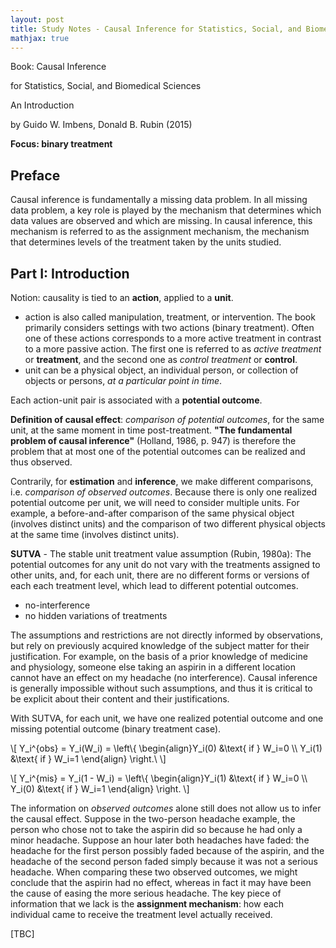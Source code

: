 ```yaml
---
layout: post
title: Study Notes - Causal Inference for Statistics, Social, and Biomedical Sciences
mathjax: true
---
```


Book: Causal Inference

for Statistics, Social, and Biomedical Sciences

An Introduction

by Guido W. Imbens, Donald B. Rubin (2015)

**Focus: binary treatment**

## Preface

Causal inference is fundamentally a missing data problem. In all missing data problem, a key role is played by the mechanism that determines which data values are observed and which are missing. In causal inference, this mechanism is referred to as the assignment mechanism, the mechanism that determines levels of the treatment taken by the units studied.

## Part I: Introduction

Notion: causality is tied to an **action**, applied to a **unit**.
  - action is also called manipulation, treatment, or intervention. 
  The book primarily considers settings with two actions (binary treatment). Often one of these actions corresponds to a more active treatment in contrast to a more passive action. The first one is referred to as *active treatment* or **treatment**, and the second one as *control treatment* or **control**.
  - unit can be a physical object, an individual person, or collection of objects or persons, *at a particular point in time*.

Each action-unit pair is associated with a **potential outcome**.

**Definition of causal effect**: *comparison of potential outcomes*, for the same unit, at the same moment in time post-treatment.
**"The fundamental problem of causal inference"** (Holland, 1986, p. 947) is therefore the problem that at most one of the potential outcomes can be realized and thus observed.

Contrarily, for **estimation** and **inference**, we make different comparisons, i.e. *comparison of observed outcomes*. Because there is only one realized potential outcome per unit, we will need to consider multiple units. 
For example, a before-and-after comparison of the same physical object (involves distinct units) and the comparison of two different physical objects at the same time (involves distinct units).

**SUTVA** - The stable unit treatment value assumption (Rubin, 1980a): The potential outcomes for any unit do not vary with the treatments assigned to other units, and, for each unit, there are no different forms or versions of each each treatment level, which lead to different potential outcomes.
  - no-interference
  - no hidden variations of treatments

The assumptions and restrictions are not directly informed by observations, but rely on previously acquired knowledge of the subject matter for their justification. For example, on the basis of a prior knowledge of medicine and physiology, someone else taking an aspirin in a different location cannot have an effect on my headache (no interference). Causal inference is generally impossible without such assumptions, and thus it is critical to be explicit about their content and their justifications.

With SUTVA, for each unit, we have one realized potential outcome and one missing potential outcome (binary treatment case).

\\[ Y_i^{obs} = Y_i(W_i) = \left\\{ \begin{align}Y_i(0) &\text{ if } W_i=0 \\\ Y_i(1) &\text{ if } W_i=1 \end{align} \right.\ \\]

\\[ Y_i^{mis} = Y_i(1 - W_i) = \left\\{ \begin{align}Y_i(1) &\text{ if } W_i=0 \\\ Y_i(0) &\text{ if } W_i=1 \end{align} \right. \\]


The information on *observed outcomes* alone still does not allow us to infer the causal effect. Suppose in the two-person headache example, the person who chose not to take the aspirin did so because he had only a minor headache. Suppose an hour later both headaches have faded: the headache for the first person possibly faded because of the aspirin, and the headache of the second person faded simply because it was not a serious headache. When comparing these two observed outcomes, we might conclude that the aspirin had no effect, whereas in fact it may have been the cause of easing the more serious headache. The key piece of information that we lack is the **assignment mechanism**: how each individual came to receive the treatment level actually received.

[TBC]